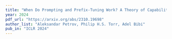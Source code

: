 ```yaml
---
title: "When Do Prompting and Prefix-Tuning Work? A Theory of Capabilities and Limitations"
year: 2024
pdf_url: "https://arxiv.org/abs/2310.19698"
author_list: "Aleksandar Petrov, Philip H.S. Torr, Adel Bibi"
pub_in: "ICLR 2024"
---
```

